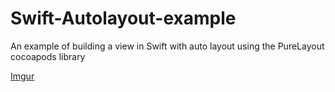 # Swift-Autolayout-example
An example of building a view in Swift with auto layout using the PureLayout cocoapods library



[Imgur](https://i.imgur.com/oURBYs0.png)




